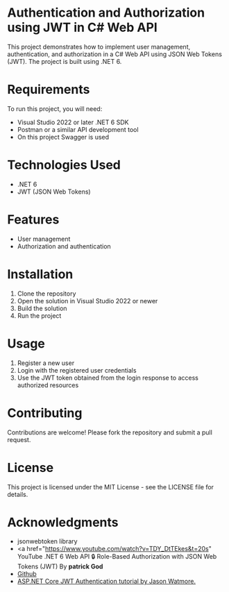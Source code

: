# Authentication and Authorization using JWT in C# Web API
This project demonstrates how to implement user management, authentication, and authorization in a C# Web API using JSON Web Tokens (JWT). The project is built using .NET 6.

# Requirements
To run this project, you will need:
- Visual Studio 2022 or later
.NET 6 SDK
- Postman or a similar API development tool
- On this project Swagger is used
# Technologies Used
- .NET 6
- JWT (JSON Web Tokens)
# Features
- User management
- Authorization and authentication
# Installation
1. Clone the repository
2. Open the solution in Visual Studio 2022 or newer
3. Build the solution
4. Run the project
# Usage
1. Register a new user
2. Login with the registered user credentials
3. Use the JWT token obtained from the login response to access authorized resources
# Contributing
Contributions are welcome! Please fork the repository and submit a pull request.

# License
This project is licensed under the MIT License - see the LICENSE file for details.

# Acknowledgments
- jsonwebtoken library
- <a href="https://www.youtube.com/watch?v=TDY_DtTEkes&t=20s" YouTube </a>.NET 6 Web API 🔒 Role-Based Authorization with JSON Web Tokens (JWT) By <strong>patrick God</strong>
- <a href="https://github.com/jwt-dotnet/jwt"> Github </a>
- <a href="https://jasonwatmore.com/post/2019/10/14/aspnet-core-3-simple-api-for-authentication-registration-and-user-management">ASP.NET Core JWT Authentication tutorial by Jason Watmore.</a>
